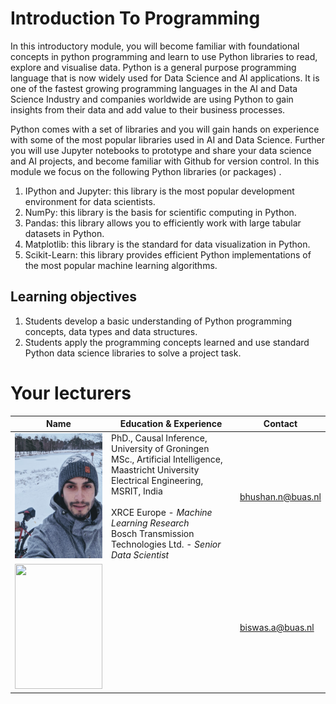 # Introduction To Programming

In this introductory module, you will become familiar with foundational concepts in python programming and learn to use Python libraries to read, explore and visualise data. Python is a general purpose programming language that is now widely used for Data Science and AI applications. It is one of the fastest growing programming languages in the AI and Data Science Industry and companies worldwide are using Python to gain insights from their data and add value to their business processes.

Python comes with a set of libraries and you will gain hands on experience with some of the most popular libraries used in AI and Data Science. Further you will use Jupyter notebooks to prototype and share your data science and AI projects, and become familiar with Github for version control. In this module we focus on the following Python libraries (or packages) .

1.  IPython and Jupyter: this library is the most popular development environment for data scientists.
2.  NumPy: this library is the basis for scientific computing in Python.
3.  Pandas: this library allows you to efficiently work with large tabular datasets in Python.
4.  Matplotlib: this library is the standard for data visualization in Python.
5.  Scikit-Learn: this library provides efficient Python implementations of the most popular machine learning algorithms.

## Learning objectives
1.  Students develop a basic understanding of Python programming concepts, data types and data structures.
2.  Students apply the programming concepts learned and use standard Python data science libraries to solve a project task.

# Your lecturers

Name  | Education & Experience  | Contact
---   | ----------------------  | ---
<img src="./assets/nitinFaceSmall.png" width="140" height="200" />|PhD., Causal Inference, University of Groningen​  <br> MSc., Artificial Intelligence, Maastricht University​ <br> Electrical Engineering, MSRIT, India <br> <br> XRCE Europe - *Machine Learning Research* <br> Bosch Transmission Technologies Ltd. - *Senior Data Scientist*|bhushan.n@buas.nl<br>
<img src="../assets/abhi.png" width="140" height="200" /> | | biswas.a@buas.nl
